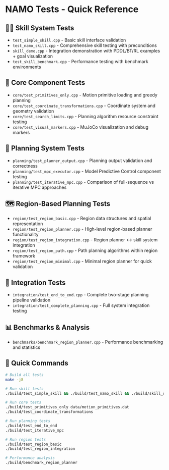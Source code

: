 # NAMO Tests - Quick Reference

## 🏃‍♂️ **Skill System Tests**
- `test_simple_skill.cpp` - Basic skill interface validation
- `test_namo_skill.cpp` - Comprehensive skill testing with preconditions
- `skill_demo.cpp` - Integration demonstration with PDDL/BT/RL examples + goal visualization
- `test_skill_benchmark.cpp` - Performance testing with benchmark environments

## 🔧 **Core Component Tests**
- `core/test_primitives_only.cpp` - Motion primitive loading and greedy planning
- `core/test_coordinate_transformations.cpp` - Coordinate system and geometry validation
- `core/test_search_limits.cpp` - Planning algorithm resource constraint testing
- `core/test_visual_markers.cpp` - MuJoCo visualization and debug markers

## 🎯 **Planning System Tests**
- `planning/test_planner_output.cpp` - Planning output validation and correctness
- `planning/test_mpc_executor.cpp` - Model Predictive Control component testing
- `planning/test_iterative_mpc.cpp` - Comparison of full-sequence vs iterative MPC approaches

## 🗺️ **Region-Based Planning Tests**
- `region/test_region_basic.cpp` - Region data structures and spatial representation
- `region/test_region_planner.cpp` - High-level region-based planner functionality
- `region/test_region_integration.cpp` - Region planner ↔ skill system integration
- `region/test_region_path.cpp` - Path planning algorithms within region framework
- `region/test_region_minimal.cpp` - Minimal region planner for quick validation

## 🔄 **Integration Tests**
- `integration/test_end_to_end.cpp` - Complete two-stage planning pipeline validation
- `integration/test_complete_planning.cpp` - Full system integration testing

## 📊 **Benchmarks & Analysis**
- `benchmarks/benchmark_region_planner.cpp` - Performance benchmarking and statistics

## 🚀 **Quick Commands**
```bash
# Build all tests
make -j8

# Run skill tests
./build/test_simple_skill && ./build/test_namo_skill && ./build/skill_demo

# Run core tests  
./build/test_primitives_only data/motion_primitives.dat
./build/test_coordinate_transformations

# Run planning tests
./build/test_end_to_end
./build/test_iterative_mpc

# Run region tests
./build/test_region_basic
./build/test_region_integration

# Performance analysis
./build/benchmark_region_planner
```